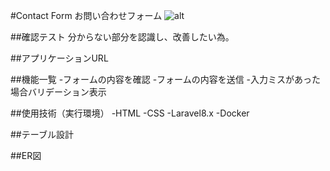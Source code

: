 #Contact Form
お問い合わせフォーム
![alt](https://github.com/2023sally/test-laravel/assets/124123345/fb9c4934-9f6b-4460-a65e-09146ca6c3ec">)

##確認テスト
分からない部分を認識し、改善したい為。

##アプリケーションURL

##機能一覧
-フォームの内容を確認
-フォームの内容を送信
-入力ミスがあった場合バリデーション表示

##使用技術（実行環境）
-HTML
-CSS
-Laravel8.x
-Docker

##テーブル設計

##ER図
